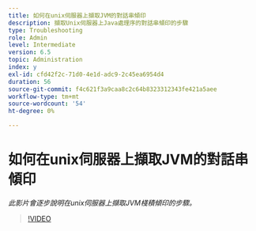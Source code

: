 ```yaml
---
title: 如何在unix伺服器上擷取JVM的對話串傾印
description: 擷取Unix伺服器上Java處理序的對話串傾印的步驟
type: Troubleshooting
role: Admin
level: Intermediate
version: 6.5
topic: Administration
index: y
exl-id: cfd42f2c-71d0-4e1d-adc9-2c45ea6954d4
duration: 56
source-git-commit: f4c621f3a9caa8c2c64b8323312343fe421a5aee
workflow-type: tm+mt
source-wordcount: '54'
ht-degree: 0%

---
```


# 如何在unix伺服器上擷取JVM的對話串傾印

*此影片會逐步說明在unix伺服器上擷取JVM棧積傾印的步驟。*

>[!VIDEO](https://video.tv.adobe.com/v/335492?quality=12&learn=on)
